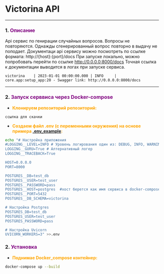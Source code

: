 # Victorina API

___

<span id="0"></span>

### <span id="1">1. </span><span style="color:purple">Описание</span>

Api сервис по генирации случайных вопросов. Вопросы не повторяются. Однажды сгенерированный вопрос повторно
в выдачу не поподает. Документаци api сервису можно посмотреть по ссылке формата: http://{host}:{port}/docs
При запуске локально, можно попробовать перейти по ссылке http://0.0.0.0:8000/docs
Точная ссылка к документации выводится в логах при запуске сервиса.

```
victorina    | 2023-01-01 00:00:00.000 | INFO     | core.app:setup_app:20 - Swagger link: http://0.0.0.0:8000/docs
```

___

### <span id="2">2. </span><span style="color:purple">Запуск серввиса через Docker-compose</span>

* </span><span style="color:orange">__Клонируем репозиторий репозиторий:__</span>

```commandline
ссылка для скачки
```

* </span><span style="color:orange">__Создаем файл .env (с переменными окружения) на основе примера [.env_example](.env_example):__</span>

```bash
echo "# Настройка приложения
#LOGGING__LEVEL=INFO # Уровень логирования один из: DEBUG, INFO, WARNING, ERROR, CRITICAL
LOGGING__GURU=True # Алтернативный логер
LOGGING__TRACEBACK=True 

HOST=0.0.0.0
PORT=8000

POSTGRES__DB=test_db
POSTGRES__USER=test_user
POSTGRES__PASSWORD=pass
POSTGRES__HOST=postgres  #хост берется как имя сервиса в docker-compose.
POSTGRES__PORT=5432
POSTGRES__DB_SCHEMA=victorina

# Настройка Postgres
POSTGRES_DB=test_db
POSTGRES_USER=test_user
POSTGRES_PASSWORD=pass

# Настройка Uvicorn
UVICORN_WORKERS=3" >>.env
```
### <span id="2">2. </span><span style="color:purple">Установка</span>

* </span><span style="color:orange">__Поднимае Docker_compose контейнер:__</span>

```bash
docker-compose up --build
```





